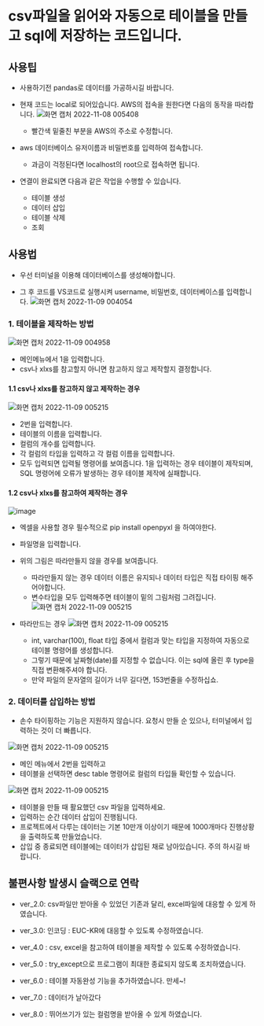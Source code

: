 # csv파일을 읽어와 자동으로 테이블을 만들고 sql에 저장하는 코드입니다.

## 사용팁
- 사용하기전 pandas로 데이터를 가공하시길 바랍니다.  

- 현재 코드는 local로 되어있습니다. AWS의 접속을 원한다면 다음의 동작을 따라합니다.
![화면 캡처 2022-11-08 005408](https://user-images.githubusercontent.com/110883172/200355037-7e1e8ea5-7e6e-464c-a018-19310b5f9fa2.png)
  - 빨간색 밑줄친 부분을 AWS의 주소로 수정합니다.

- aws 데이터베이스 유저이름과 비밀번호를 입력하여 접속합니다.
  - 과금이 걱정된다면 localhost의 root으로 접속하면 됩니다.

- 연결이 완료되면 다음과 같은 작업을 수행할 수 있습니다.
  - 테이블 생성
  - 데이터 삽입
  - 테이블 삭제
  - 조회
  
## 사용법
- 우선 터미널을 이용해 데이터베이스를 생성해야합니다.

- 그 후 코드를 VS코드로 실행시켜 username, 비밀번호, 데이터베이스를 입력합니다.
![화면 캡처 2022-11-09 004054](https://user-images.githubusercontent.com/110883172/200609555-9bcf8349-18c5-45d1-9141-f2f39684152d.png)


### 1. 테이블을 제작하는 방법
![화면 캡처 2022-11-09 004958](https://user-images.githubusercontent.com/110883172/200611679-5f73a9e9-8b0f-446c-bb5c-e111fe8ecf3e.png)

- 메인메뉴에서 1을 입력합니다.
- csv나 xlxs를 참고할지 아니면 참고하지 않고 제작할지 결정합니다.

#### 1.1  csv나 xlxs를 참고하지 않고 제작하는 경우
![화면 캡처 2022-11-09 005215](https://user-images.githubusercontent.com/110883172/200612897-e2ecbee1-997a-48dd-b575-5fb6708276f6.png)

- 2번을 입력합니다. 
- 테이블의 이름을 입력합니다.
- 컬럼의 개수를 입력합니다.
- 각 컬럼의 타입을 입력하고 각 컬럼 이름을 입력합니다.
- 모두 입력되면 입력될 명령어를 보여줍니다. 1을 입력하는 경우 테이블이 제작되며, SQL 명령어에 오류가 발생하는 경우 테이블 제작에 실패합니다.

#### 1.2 csv나 xlxs를 참고하여 제작하는 경우
![image](https://user-images.githubusercontent.com/110883172/200616680-8ba55ef4-96a4-477b-969e-d4d85c9ef123.png)
- 엑셀을 사용할 경우 필수적으로 pip install openpyxl 을 하여야한다.
- 파일명을 입력합니다.
- 위의 그림은 따라만들지 않을 경우를 보여줍니다.
  - 따라만들지 않는 경우 데이터 이름은 유지되나 데이터 타입은 직접 타이핑 해주어야합니다.
  - 변수타입을 모두 입력해주면 테이블이 밑의 그림처럼 그려집니다.
![화면 캡처 2022-11-09 005215](https://user-images.githubusercontent.com/110883172/200617259-4b0a0734-d766-4382-96d3-88d4fd1fd93a.png)


- 따라만드는 경우
![화면 캡처 2022-11-09 005215](https://user-images.githubusercontent.com/110883172/200617612-63b5eef0-308c-45cb-b3ad-4847494684b4.png)
  - int, varchar(100), float 타입 중에서 컬럼과 맞는 타입을 지정하여 자동으로 테이블 명령어를 생성합니다.
  - 그렇기 때문에 날짜형(date)를 지정할 수 없습니다. 이는 sql에 올린 후 type을 직접 변환해주셔야 합니다.
  - 만약 파일의 문자열의 길이가 너무 길다면, 153번줄을 수정하십쇼.

### 2. 데이터를 삽입하는 방법
- 손수 타이핑하는 기능은 지원하지 않습니다. 요청시 만들 순 있으나, 터미널에서 입력하는 것이 더 빠릅니다.

![화면 캡처 2022-11-09 005215](https://user-images.githubusercontent.com/110883172/200619555-60acf77a-3ce6-4fcc-af5a-482a9da6b8e5.png)
- 메인 메뉴에서 2번을 입력하고
- 테이블을 선택하면 desc table 명령어로 컬럼의 타입들 확인할 수 있습니다.

![화면 캡처 2022-11-09 005215](https://user-images.githubusercontent.com/110883172/200620087-09914225-c8cb-4c67-b75d-bb9e996ef20f.png)
- 테이블을 만들 때 활요했던 csv 파일을 입력하세요.
- 입력하는 순간 데이터 삽입이 진행됩니다.
- 프로젝트에서 다루는 데이터는 기본 10만개 이상이기 때문에 1000개마다 진행상황을 출력하도록 만들었습니다.
- 삽입 중 종료되면 테이블에는 데이터가 삽입된 채로 남아있습니다. 주의 하시길 바랍니다.




  
## 불편사항 발생시 슬랙으로 연락

- ver_2.0: csv파일만 받아올 수 있었던 기존과 달리, excel파일에 대응할 수 있게 하였습니다.

- ver_3.0: 인코딩 : EUC-KR에 대응할 수 있도록 수정하였습니다.

- ver_4.0 : csv, excel을 참고하여 테이블을 제작할 수 있도록 수정하였습니다.

- ver_5.0 : try_except으로 프로그램이 최대한 종료되지 않도록 조치하였습니다.

- ver_6.0 : 테이블 자동완성 기능을 추가하였습니다. 만세~!

- ver_7.0 : 데이터가 날아갔다

- ver_8.0 : 뛰어쓰기가 있는 컬럼명을 받아올 수 있게 하였습니다.





